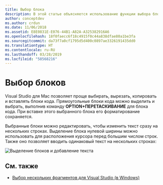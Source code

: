 ```yaml
---
title: Выбор блока
description: В этой статье объясняется использование функции выбора блока в Visual Studio для Mac
author: conceptdev
ms.author: crdun
ms.date: 11/06/2018
ms.assetid: E8E0831E-E076-44B1-A82A-A325382916A6
ms.openlocfilehash: 18f0faecc6f18c4915f0c44a838dfae80a1be3fa
ms.sourcegitcommit: da73f7a0cf1795d5d400c0897ae3326191435dd0
ms.translationtype: HT
ms.contentlocale: ru-RU
ms.lasthandoff: 03/28/2019
ms.locfileid: "58568216"
---
```

# <a name="block-selection"></a>Выбор блоков

Visual Studio для Mac позволяет проще выбирать, вырезать, копировать и вставлять блоки кода. Прямоугольные блоки кода можно выделить и выбрать, выполнив команду **OPTION+ПЕРЕТАСКИВАНИЕ** для блока кода. При вставке этого выбранного блока его форматирование сохраняется.

Выбранные блоки можно редактировать, чтобы изменить текст сразу на нескольких строках. Выделение блока нулевой ширины можно использовать для расположения курсора перед большим числом строк. Также оно позволяет вводить одинаковый текст на нескольких строках:

![Выделение блоков и добавление текста](media/source-editor-image16.png)

## <a name="see-also"></a>См. также

- [Выбор нескольких фрагментов для Visual Studio (в Windows)](/visualstudio/ide/finding-and-replacing-text#multi-caret-selection)

